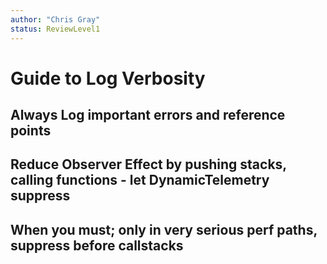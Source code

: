 ```yaml
---
author: "Chris Gray"
status: ReviewLevel1
---
```


# Guide to Log Verbosity

## Always Log important errors and reference points

## Reduce Observer Effect by pushing stacks, calling functions - let DynamicTelemetry suppress

## When you must; only in very serious perf paths, suppress before callstacks
